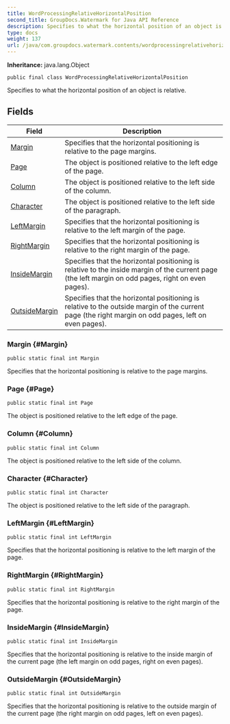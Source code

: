 ```yaml
---
title: WordProcessingRelativeHorizontalPosition
second_title: GroupDocs.Watermark for Java API Reference
description: Specifies to what the horizontal position of an object is relative.
type: docs
weight: 137
url: /java/com.groupdocs.watermark.contents/wordprocessingrelativehorizontalposition/
---
```

**Inheritance:**
java.lang.Object
```
public final class WordProcessingRelativeHorizontalPosition
```

Specifies to what the horizontal position of an object is relative.
## Fields

| Field | Description |
| --- | --- |
| [Margin](#Margin) | Specifies that the horizontal positioning is relative to the page margins. |
| [Page](#Page) | The object is positioned relative to the left edge of the page. |
| [Column](#Column) | The object is positioned relative to the left side of the column. |
| [Character](#Character) | The object is positioned relative to the left side of the paragraph. |
| [LeftMargin](#LeftMargin) | Specifies that the horizontal positioning is relative to the left margin of the page. |
| [RightMargin](#RightMargin) | Specifies that the horizontal positioning is relative to the right margin of the page. |
| [InsideMargin](#InsideMargin) | Specifies that the horizontal positioning is relative to the inside margin of the current page (the left margin on odd pages, right on even pages). |
| [OutsideMargin](#OutsideMargin) | Specifies that the horizontal positioning is relative to the outside margin of the current page (the right margin on odd pages, left on even pages). |
### Margin {#Margin}
```
public static final int Margin
```


Specifies that the horizontal positioning is relative to the page margins.

### Page {#Page}
```
public static final int Page
```


The object is positioned relative to the left edge of the page.

### Column {#Column}
```
public static final int Column
```


The object is positioned relative to the left side of the column.

### Character {#Character}
```
public static final int Character
```


The object is positioned relative to the left side of the paragraph.

### LeftMargin {#LeftMargin}
```
public static final int LeftMargin
```


Specifies that the horizontal positioning is relative to the left margin of the page.

### RightMargin {#RightMargin}
```
public static final int RightMargin
```


Specifies that the horizontal positioning is relative to the right margin of the page.

### InsideMargin {#InsideMargin}
```
public static final int InsideMargin
```


Specifies that the horizontal positioning is relative to the inside margin of the current page (the left margin on odd pages, right on even pages).

### OutsideMargin {#OutsideMargin}
```
public static final int OutsideMargin
```


Specifies that the horizontal positioning is relative to the outside margin of the current page (the right margin on odd pages, left on even pages).

